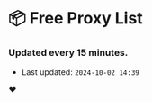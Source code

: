# :package: Free Proxy List
### Updated every 15 minutes.

- Last updated: `2024-10-02 14:39`

:heart:
